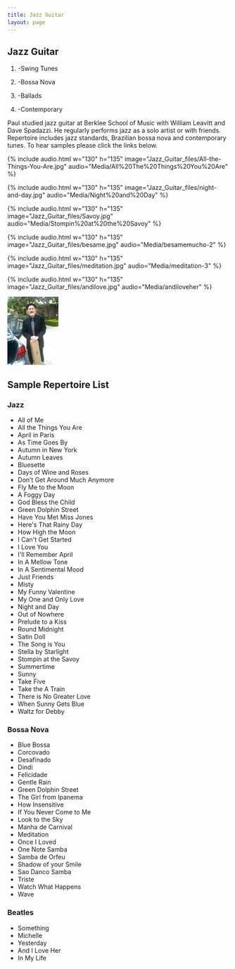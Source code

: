 ```yaml
---
title: Jazz Guitar
layout: page
---
```




## Jazz Guitar

1. -Swing Tunes

2. -Bossa Nova

3. -Ballads

4. -Contemporary

Paul studied jazz guitar at Berklee School of Music with William Leavitt and Dave Spadazzi. He regularly performs jazz as a solo artist or with friends. Repertoire includes jazz standards, Brazilian bossa nova and contemporary tunes. To hear samples please click the links below.

<div>
{% include audio.html w="130" h="135" image="Jazz_Guitar_files/All-the-Things-You-Are.jpg" audio="Media/All%20The%20Things%20You%20Are" %}

{% include audio.html w="130" h="135" image="Jazz_Guitar_files/night-and-day.jpg" audio="Media/Night%20and%20Day" %}

{% include audio.html w="130" h="135" image="Jazz_Guitar_files/Savoy.jpg" audio="Media/Stompin%20at%20the%20Savoy" %}
</div>

<div>
{% include audio.html w="130" h="135" image="Jazz_Guitar_files/besame.jpg" audio="Media/besamemucho-2" %}

{% include audio.html w="130" h="135" image="Jazz_Guitar_files/meditation.jpg" audio="Media/meditation-3" %}

{% include audio.html w="130" h="135" image="Jazz_Guitar_files/andilove.jpg" audio="Media/andiloveher" %}
</div>

![](Jazz_Guitar_files/photoforgephoto.jpg)

## Sample Repertoire List

### Jazz

- All of Me
- All the Things You Are
- April in Paris
- As Time Goes By
- Autumn in New York
- Autumn Leaves
- Bluesette
- Days of Wine and Roses
- Don’t Get Around Much Anymore
- Fly Me to the Moon
- A Foggy Day
- God Bless the Child
- Green Dolphin Street
- Have You Met Miss Jones
- Here's That Rainy Day
- How High the Moon
- I Can't Get Started
- I Love You
- I'll Remember April
- In A Mellow Tone
- In A Sentimental Mood
- Just Friends
- Misty
- My Funny Valentine
- My One and Only Love
- Night and Day
- Out of Nowhere
- Prelude to a Kiss
- Round Midnight
- Satin Doll
- The Song is You
- Stella by Starlight
- Stompin at the Savoy
- Summertime
- Sunny
- Take Five
- Take the A Train
- There is No Greater Love
- When Sunny Gets Blue
- Waltz for Debby

### Bossa Nova

- Blue Bossa
- Corcovado
- Desafinado
- Dindi
- Felicidade
- Gentle Rain
- Green Dolphin Street
- The Girl from Ipanema
- How Insensitive
- If You Never Come to Me
- Look to the Sky
- Manha de Carnival
- Meditation
- Once I Loved
- One Note Samba
- Samba de Orfeu
- Shadow of your Smile
- Sao Danco Samba
- Triste
- Watch What Happens
- Wave

### Beatles

- Something
- Michelle
- Yesterday
- And I Love Her
- In My Life
